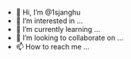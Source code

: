 - 👋 Hi, I’m @1sjanghu
- 👀 I’m interested in ...
- 🌱 I’m currently learning ...
- 💞️ I’m looking to collaborate on ...
- 📫 How to reach me ...

<!---
1sjanghu/1sjanghu is a ✨ special ✨ repository because its `README.md` (this file) appears on your GitHub profile.
You can click the Preview link to take a look at your changes.
--->
